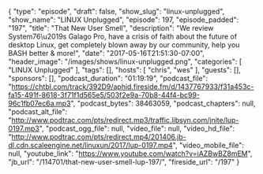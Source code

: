 {
  "type": "episode",
  "draft": false,
  "show_slug": "linux-unplugged",
  "show_name": "LINUX Unplugged",
  "episode": 197,
  "episode_padded": "197",
  "title": "That New User Smell",
  "description": "We review System76\u2019s Galago Pro, have a crisis of faith about the future of desktop Linux, get completely blown away by our community, help you BASH better & more!",
  "date": "2017-05-16T21:51:30-07:00",
  "header_image": "/images/shows/linux-unplugged.png",
  "categories": [
    "LINUX Unplugged"
  ],
  "tags": [],
  "hosts": [
    "chris",
    "wes"
  ],
  "guests": [],
  "sponsors": [],
  "podcast_duration": "01:19:19",
  "podcast_file": "https://chtbl.com/track/392D9/aphid.fireside.fm/d/1437767933/f31a453c-fa15-491f-8618-3f71f1d565e5/503f2e9a-70b8-44f4-bc99-96c1fb07ec6a.mp3",
  "podcast_bytes": 38463059,
  "podcast_chapters": null,
  "podcast_alt_file": "http://www.podtrac.com/pts/redirect.mp3/traffic.libsyn.com/jnite/lup-0197.mp3",
  "podcast_ogg_file": null,
  "video_file": null,
  "video_hd_file": "http://www.podtrac.com/pts/redirect.mp4/201406.jb-dl.cdn.scaleengine.net/linuxun/2017/lup-0197.mp4",
  "video_mobile_file": null,
  "youtube_link": "https://www.youtube.com/watch?v=iAZBwBZ8mEM",
  "jb_url": "/114701/that-new-user-smell-lup-197/",
  "fireside_url": "/197"
}


